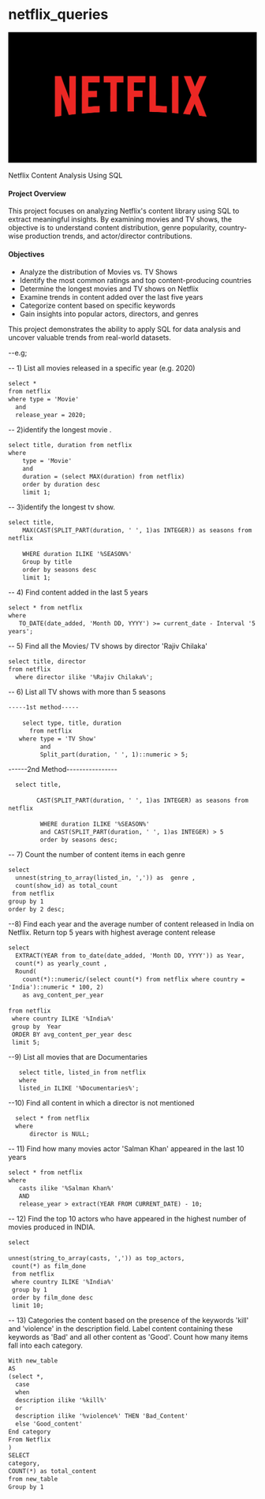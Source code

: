 # netflix_queries

![netflix_pnf](https://github.com/Firdousrahmani/netflix_queries/blob/main/Netflix-Logo.png)

Netflix Content Analysis Using SQL    

  

#### **Project Overview**  

This project focuses on analyzing Netflix's content library using SQL to extract meaningful insights. By examining movies and TV shows, the objective is to understand content distribution,
genre popularity, country-wise production trends, and actor/director contributions.  

#### **Objectives**  
- Analyze the distribution of Movies vs. TV Shows  
- Identify the most common ratings and top content-producing countries  
- Determine the longest movies and TV shows on Netflix  
- Examine trends in content added over the last five years  
- Categorize content based on specific keywords  
- Gain insights into popular actors, directors, and genres  

This project demonstrates the ability to apply SQL for data analysis and uncover valuable trends from real-world datasets.


--e.g;


 

-- 1) List all movies released in a specific year (e.g. 2020)

    select *
    from netflix
    where type = 'Movie'
      and
      release_year = 2020;


-- 2)identify the longest movie .

    select title, duration from netflix
    where
        type = 'Movie'
        and
        duration = (select MAX(duration) from netflix) 
        order by duration desc
        limit 1;

-- 3)identify the longest  tv  show.
    
	select title,
        MAX(CAST(SPLIT_PART(duration, ' ', 1)as INTEGER)) as seasons from netflix
		
		WHERE duration ILIKE '%SEASON%'  
        Group by title
		order by seasons desc
		limit 1;


-- 4) Find content added in the last 5 years
  
  
    select * from netflix
    where
       TO_DATE(date_added, 'Month DD, YYYY') >= current_date - Interval '5 years';


-- 5) Find all the Movies/ TV shows by director 'Rajiv Chilaka'


    select title, director 
    from netflix
      where director ilike '%Rajiv Chilaka%';


-- 6) List all TV shows with more than 5 seasons

	-----1st method-----
		
        select type, title, duration
          from netflix
       where type = 'TV Show'
             and 
	         Split_part(duration, ' ', 1)::numeric > 5;

------2nd Method----------------

	  select title,
	 
            CAST(SPLIT_PART(duration, ' ', 1)as INTEGER) as seasons from netflix
		
		     WHERE duration ILIKE '%SEASON%'  
             and CAST(SPLIT_PART(duration, ' ', 1)as INTEGER) > 5
		     order by seasons desc;


-- 7) Count the number of content items in each genre 

    select 
      unnest(string_to_array(listed_in, ',')) as  genre ,
      count(show_id) as total_count
     from netflix
    group by 1
    order by 2 desc;


--8) Find each year and the average number of content released in India on Netflix.
 Return top 5 years with highest average content release 

    select 
      EXTRACT(YEAR from to_date(date_added, 'Month DD, YYYY')) as Year,
	  count(*) as yearly_count ,
	  Round(
        count(*)::numeric/(select count(*) from netflix where country = 'India')::numeric * 100, 2)
        as avg_content_per_year
 
    from netflix
     where country ILIKE '%India%'
     group by  Year 
	 ORDER BY avg_content_per_year desc
	 limit 5;
	  


--9) List all movies that are Documentaries

       select title, listed_in from netflix
       where
       listed_in ILIKE '%Documentaries%';


--10) Find all content  in which a  director is not mentioned

      select * from netflix
      where 
          director is NULL;

-- 11) Find how many movies actor 'Salman Khan' appeared in the last 10 years

    select * from netflix
    where 
	   casts ilike '%Salman Khan%'
	   AND 
	   release_year > extract(YEAR FROM CURRENT_DATE) - 10;

	
-- 12) Find the top 10 actors who have appeared in the highest number of movies produced in INDIA.


    select 
  
    unnest(string_to_array(casts, ',')) as top_actors,
     count(*) as film_done
	 from netflix
	 where country ILIKE '%India%'
     group by 1
	 order by film_done desc
	 limit 10;
   

-- 13) Categories the content based on the presence of the keywords 'kill' and 'violence' in the description field.
 Label content containing these keywords as 'Bad' and all other content as 'Good'. Count how many items fall into each category.

    With new_table
    AS
    (select *,
      case
	  when
      description ilike '%kill%' 
      or
	  description ilike '%violence%' THEN 'Bad_Content'
      else 'Good_content'
    End category
    From Netflix 
    )
    SELECT 
    category,
	COUNT(*) as total_content
    from new_table
    Group by 1
